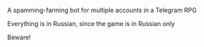 A spamming-farming bot for multiple accounts in a Telegram RPG

Everything is in Russian, since the game is in Russian only

Beware!
